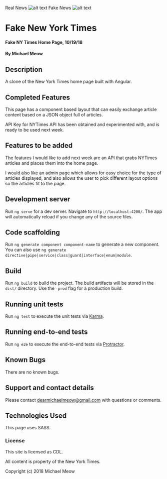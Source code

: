 Real News
![alt text](https://raw.githubusercontent.com/michaelmeow/nytimes_angular/src/assets/images/real.png)
Fake News
![alt text](https://raw.githubusercontent.com/michaelmeow/nytimes_angular/src/assets/images/fake.png)

# Fake New York Times

#### Fake NY Times Home Page, 10/19/18

#### By Michael Meow

## Description

A clone of the New York Times home page built with Angular.

## Completed Features

This page has a component based layout that can easily exchange article content based on a JSON object full of articles.

API Key for NYTimes API has been obtained and experimented with, and is ready to be used next week.

## Features to be added

The features I would like to add next week are an API that grabs NYTimes articles and places them into the home page.  

I would also like an admin page which allows for easy choice for the type of articles displayed, and also allows the user to pick different layout options so the articles fit to the page.

## Development server

Run `ng serve` for a dev server. Navigate to `http://localhost:4200/`. The app will automatically reload if you change any of the source files.

## Code scaffolding

Run `ng generate component component-name` to generate a new component. You can also use `ng generate directive|pipe|service|class|guard|interface|enum|module`.

## Build

Run `ng build` to build the project. The build artifacts will be stored in the `dist/` directory. Use the `-prod` flag for a production build.

## Running unit tests

Run `ng test` to execute the unit tests via [Karma](https://karma-runner.github.io).

## Running end-to-end tests

Run `ng e2e` to execute the end-to-end tests via [Protractor](http://www.protractortest.org/).

## Known Bugs

There are no known bugs.

## Support and contact details

Please contact dearmichaelmeow@gmail.com with questions or comments.

## Technologies Used

This page uses SASS.

### License

This site is licensed as CDL.  

All content is property of the New York Times.

Copyright (c) 2018 Michael Meow
